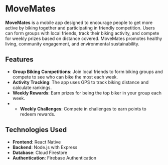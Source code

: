 
# MoveMates

**MoveMates** is a mobile app designed to encourage people to get more active by biking together and participating in friendly competition. Users can form groups with local friends, track their biking activity, and compete for weekly prizes based on distance covered. MoveMates promotes healthy living, community engagement, and environmental sustainability.

## Features

- **Group Biking Competitions**: Join local friends to form biking groups and compete to see who can bike the most each week.
- **Activity Tracking**: The app uses GPS to track biking distance and calculate rankings.
- **Weekly Rewards**: Earn prizes for being the top biker in your group each week.
- - **Weekly Challenges**: Compete in challenges to earn points to redeem rewards.

## Technologies Used

- **Frontend**: React Native
- **Backend**: Node.js with Express
- **Database**: Cloud Firestore
- **Authentication**: Firebase Authentication
